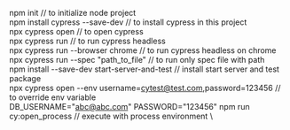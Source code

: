 npm init // to initialize node project \
npm install cypress --save-dev // to install cypress in this project \
npx cypress open // to open cypress \
npx cypress run // to run cypress headless \
npx cypress run --browser chrome // to run cypress headless on chrome \
npx cypress run --spec "path_to_file" // to run only spec file with path \
npm install --save-dev start-server-and-test // install start server and test package \
npx cypress open --env username=cytest@test.com,password=123456 // to override env variable  \
DB_USERNAME="abc@abc.com" PASSWORD="123456" npm run cy:open_process // execute with process environment \
